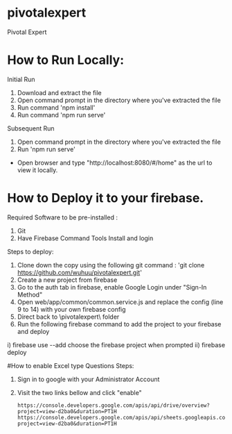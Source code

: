 # pivotalexpert
Pivotal Expert 

# How to Run Locally:
Initial Run

1. Download and extract the file
2. Open command prompt in the directory where you've extracted the file
3. Run command 'npm install'
4. Run command 'npm run serve'

Subsequent Run

1. Open command prompt in the directory where you've extracted the file
2. Run 'npm run serve'
- Open browser and type "http://localhost:8080/#/home" as the url to view it locally.

# How to Deploy it to your firebase. 
Required Software to be pre-installed :

1. Git
2. Have Firebase Command Tools Install and login

Steps to deploy:

1. Clone down the copy using the following git command : 'git clone https://github.com/wuhuu/pivotalexpert.git'
2. Create a new project from firebase
3. Go to the auth tab in firebase, enable Google Login under "Sign-In Method"
4. Open web/app/common/common.service.js and replace the config (line 9 to 14) with your own firebase config
5. Direct back to \pivotalexpert\ folder
6. Run the following firebase command to add the project to your firebase and  deploy

 i) firebase use --add
    choose the firebase project when prompted
 ii) firebase deploy 
 
#How to enable Excel type Questions
Steps:

1. Sign in to google with your Administrator Account
2. Visit the two links bellow and click "enable"

       https://console.developers.google.com/apis/api/drive/overview?project=view-d2ba0&duration=PT1H
       https://console.developers.google.com/apis/api/sheets.googleapis.com/overview?project=view-d2ba0&duration=PT1H
